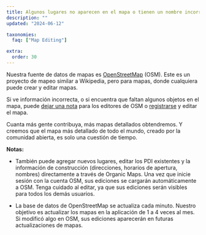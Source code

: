 ```yaml
---
title: Algunos lugares no aparecen en el mapa o tienen un nombre incorrecto
description: ""
updated: "2024-06-12"

taxonomies:
  faq: ["Map Editing"]

extra:
  order: 30
---
```


Nuestra fuente de datos de mapas es [OpenStreetMap](https://www.openstreetmap.org) (OSM). Este es un proyecto de mapeo similar a Wikipedia, pero para mapas, donde cualquiera puede crear y editar mapas.

Si ve información incorrecta, o si encuentra que faltan algunos objetos en el mapa, puede [dejar una nota](https://www.openstreetmap.org/note/new) para los editores de OSM o [registrarse](https://www.openstreetmap.org/user/new) y editar el mapa.

Cuanta más gente contribuya, más mapas detallados obtendremos. Y creemos que el mapa más detallado de todo el mundo, creado por la comunidad abierta, es solo una cuestión de tiempo.

**Notas:**

* También puede agregar nuevos lugares, editar los PDI existentes y la información de construcción (direcciones, horarios de apertura, nombres) directamente a través de Organic Maps. Una vez que inicie sesión con la cuenta OSM, sus ediciones se cargarán automáticamente a OSM. Tenga cuidado al editar, ya que sus ediciones serán visibles para todos los demás usuarios.

* La base de datos de OpenStreetMap se actualiza cada minuto. Nuestro objetivo es actualizar los mapas en la aplicación de 1 a 4 veces al mes. Si modificó algo en OSM, sus ediciones aparecerán en futuras actualizaciones de mapas.
